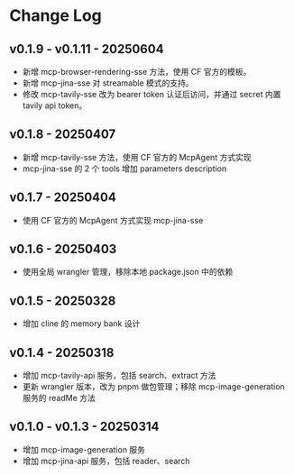 # Change Log

## v0.1.9 - v0.1.11 - 20250604
- 新增 mcp-browser-rendering-sse 方法，使用 CF 官方的模板。
- 新增 mcp-jina-sse 对 streamable 模式的支持。
- 修改 mcp-tavily-sse 改为 bearer token 认证后访问，并通过 secret 内置 tavily api token。

## v0.1.8 - 20250407
- 新增 mcp-tavily-sse 方法，使用 CF 官方的 McpAgent 方式实现
- mcp-jina-sse 的 2 个 tools 增加 parameters description

## v0.1.7 - 20250404
- 使用 CF 官方的 McpAgent 方式实现 mcp-jina-sse

## v0.1.6 - 20250403
- 使用全局 wrangler 管理，移除本地 package.json 中的依赖

## v0.1.5 - 20250328
- 增加 cline 的 memory bank 设计

## v0.1.4 - 20250318
- 增加 mcp-tavily-api 服务，包括 search、extract 方法
- 更新 wrangler 版本，改为 pnpm 做包管理；移除 mcp-image-generation 服务的 readMe 方法

## v0.1.0 - v0.1.3 - 20250314
- 增加 mcp-image-generation 服务
- 增加 mcp-jina-api 服务，包括 reader、search
